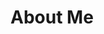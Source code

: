 <!DOCTYPE html>
<html>
  <head>
    <meta charset="UTF-8">
    <title>Selcan Gulec - Portfolio</title>
  </head>
  <body>
    <h1>About Me</h1>


